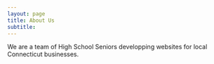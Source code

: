 ```yaml
---
layout: page
title: About Us
subtitle:
---
```


We are a team of High School Seniors developping websites for local Connecticut businesses.
